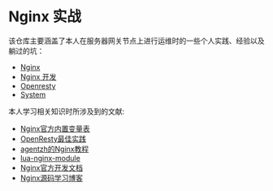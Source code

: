 # Nginx 实战

该仓库主要涵盖了本人在服务器网关节点上进行运维时的一些个人实践、经验以及躺过的坑：

- [Nginx](nginx.md)
- [Nginx 开发](nginx-dev)
- [Openresty](openresty.md)
- [System](openresty.md)

本人学习相关知识时所涉及到的文献:

- [Nginx官方内置变量表](http://nginx.org/en/docs/varindex.html)
- [OpenResty最佳实践](https://moonbingbing.gitbooks.io/openresty-best-practices/)
- [agentzh的Nginx教程](http://openresty.org/download/agentzh-nginx-tutorials-zhcn.html)
- [lua-nginx-module](https://github.com/openresty/lua-nginx-module)
- [Nginx官方开发文档](http://nginx.org/en/docs/dev/development_guide.html)
- [Nginx源码学习博客](https://www.kancloud.cn/digest/understandingnginx/202586)
